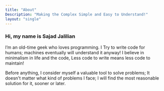 ```yaml
---
title: "About"
Description: "Making the Complex Simple and Easy to Understand!"
layout: "single"
---
```


### Hi, my name is Sajad Jalilian

I’m an old-time geek who loves programming. I Try to write code for humans; machines eventually will understand it anyway! I believe in minimalism in life and the code, Less code to write means less code to maintain!

Before anything, I consider myself a valuable tool to solve problems; It doesn't matter what kind of problems I face; I will find the most reasonable solution for it, sooner or later.
